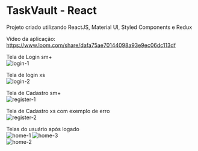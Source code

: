 # TaskVault - React

Projeto criado utilizando ReactJS, Material UI, Styled Components e Redux

Vídeo da aplicação:
https://www.loom.com/share/dafa75ae70144098a93e9ec06dc113df

Tela de Login sm+
<br>
![login-1](https://user-images.githubusercontent.com/107513634/233882616-7ce645bc-a343-448a-bcf7-1ddc9ae24329.png)

Tela de login xs
<br>
![login-2](https://user-images.githubusercontent.com/107513634/233882676-7e1844bb-1394-4568-8e21-16a421b50c3c.png)

Tela de Cadastro sm+
<br>
![register-1](https://user-images.githubusercontent.com/107513634/233882707-094546e5-33b3-4ed4-b901-b275cc141d28.png)

Tela de Cadastro xs com exemplo de erro
<br>
![register-2](https://user-images.githubusercontent.com/107513634/233882742-dd78dfdf-13ed-463b-8569-95d144b107fe.png)

Telas do usuário após logado
<br>
![home-1](https://user-images.githubusercontent.com/107513634/233882845-c905df70-6377-4827-beec-8c01364215f6.png)
![home-3](https://user-images.githubusercontent.com/107513634/233882888-8564e4ed-d355-4bcc-94c4-98b2a0edb342.png)
<br>
![home-2](https://user-images.githubusercontent.com/107513634/233882873-e6561ef0-4d31-4002-8d22-109958515850.png)
